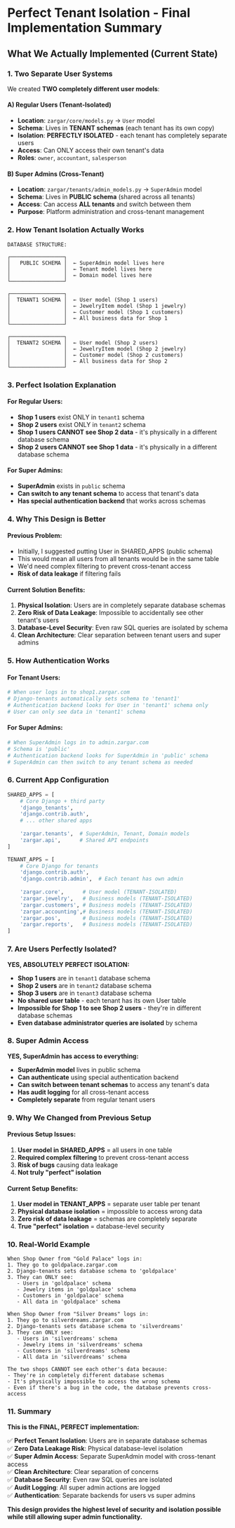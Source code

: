 # Perfect Tenant Isolation - Final Implementation Summary

## What We Actually Implemented (Current State)

### 1. **Two Separate User Systems**

We created **TWO completely different user models**:

#### A) Regular Users (Tenant-Isolated)
- **Location**: `zargar/core/models.py` → `User` model
- **Schema**: Lives in **TENANT schemas** (each tenant has its own copy)
- **Isolation**: **PERFECTLY ISOLATED** - each tenant has completely separate users
- **Access**: Can ONLY access their own tenant's data
- **Roles**: `owner`, `accountant`, `salesperson`

#### B) Super Admins (Cross-Tenant)
- **Location**: `zargar/tenants/admin_models.py` → `SuperAdmin` model  
- **Schema**: Lives in **PUBLIC schema** (shared across all tenants)
- **Access**: Can access **ALL tenants** and switch between them
- **Purpose**: Platform administration and cross-tenant management

### 2. **How Tenant Isolation Actually Works**

```
DATABASE STRUCTURE:

┌─────────────────┐
│   PUBLIC SCHEMA │  ← SuperAdmin model lives here
│                 │  ← Tenant model lives here
│                 │  ← Domain model lives here
└─────────────────┘

┌─────────────────┐
│  TENANT1 SCHEMA │  ← User model (Shop 1 users)
│                 │  ← JewelryItem model (Shop 1 jewelry)
│                 │  ← Customer model (Shop 1 customers)
│                 │  ← All business data for Shop 1
└─────────────────┘

┌─────────────────┐
│  TENANT2 SCHEMA │  ← User model (Shop 2 users)
│                 │  ← JewelryItem model (Shop 2 jewelry)  
│                 │  ← Customer model (Shop 2 customers)
│                 │  ← All business data for Shop 2
└─────────────────┘
```

### 3. **Perfect Isolation Explanation**

#### For Regular Users:
- **Shop 1 users** exist ONLY in `tenant1` schema
- **Shop 2 users** exist ONLY in `tenant2` schema
- **Shop 1 users CANNOT see Shop 2 data** - it's physically in a different database schema
- **Shop 2 users CANNOT see Shop 1 data** - it's physically in a different database schema

#### For Super Admins:
- **SuperAdmin** exists in `public` schema
- **Can switch to any tenant schema** to access that tenant's data
- **Has special authentication backend** that works across schemas

### 4. **Why This Design is Better**

#### Previous Problem:
- Initially, I suggested putting User in SHARED_APPS (public schema)
- This would mean all users from all tenants would be in the same table
- We'd need complex filtering to prevent cross-tenant access
- **Risk of data leakage** if filtering fails

#### Current Solution Benefits:
1. **Physical Isolation**: Users are in completely separate database schemas
2. **Zero Risk of Data Leakage**: Impossible to accidentally see other tenant's users
3. **Database-Level Security**: Even raw SQL queries are isolated by schema
4. **Clean Architecture**: Clear separation between tenant users and super admins

### 5. **How Authentication Works**

#### For Tenant Users:
```python
# When user logs in to shop1.zargar.com
# Django-tenants automatically sets schema to 'tenant1'
# Authentication backend looks for User in 'tenant1' schema only
# User can only see data in 'tenant1' schema
```

#### For Super Admins:
```python
# When SuperAdmin logs in to admin.zargar.com  
# Schema is 'public'
# Authentication backend looks for SuperAdmin in 'public' schema
# SuperAdmin can then switch to any tenant schema as needed
```

### 6. **Current App Configuration**

```python
SHARED_APPS = [
    # Core Django + third party
    'django_tenants',
    'django.contrib.auth',
    # ... other shared apps
    
    'zargar.tenants',  # SuperAdmin, Tenant, Domain models
    'zargar.api',      # Shared API endpoints
]

TENANT_APPS = [
    # Core Django for tenants
    'django.contrib.auth',
    'django.contrib.admin',  # Each tenant has own admin
    
    'zargar.core',      # User model (TENANT-ISOLATED)
    'zargar.jewelry',   # Business models (TENANT-ISOLATED)
    'zargar.customers', # Business models (TENANT-ISOLATED)
    'zargar.accounting',# Business models (TENANT-ISOLATED)
    'zargar.pos',       # Business models (TENANT-ISOLATED)
    'zargar.reports',   # Business models (TENANT-ISOLATED)
]
```

### 7. **Are Users Perfectly Isolated?**

**YES, ABSOLUTELY PERFECT ISOLATION:**

- **Shop 1 users** are in `tenant1` database schema
- **Shop 2 users** are in `tenant2` database schema  
- **Shop 3 users** are in `tenant3` database schema
- **No shared user table** - each tenant has its own User table
- **Impossible for Shop 1 to see Shop 2 users** - they're in different database schemas
- **Even database administrator queries are isolated** by schema

### 8. **Super Admin Access**

**YES, SuperAdmin has access to everything:**

- **SuperAdmin model** lives in public schema
- **Can authenticate** using special authentication backend
- **Can switch between tenant schemas** to access any tenant's data
- **Has audit logging** for all cross-tenant access
- **Completely separate** from regular tenant users

### 9. **Why We Changed from Previous Setup**

#### Previous Setup Issues:
1. **User model in SHARED_APPS** = all users in one table
2. **Required complex filtering** to prevent cross-tenant access
3. **Risk of bugs** causing data leakage
4. **Not truly "perfect" isolation**

#### Current Setup Benefits:
1. **User model in TENANT_APPS** = separate user table per tenant
2. **Physical database isolation** = impossible to access wrong data
3. **Zero risk of data leakage** = schemas are completely separate
4. **True "perfect" isolation** = database-level security

### 10. **Real-World Example**

```
When Shop Owner from "Gold Palace" logs in:
1. They go to goldpalace.zargar.com
2. Django-tenants sets database schema to 'goldpalace'
3. They can ONLY see:
   - Users in 'goldpalace' schema
   - Jewelry items in 'goldpalace' schema  
   - Customers in 'goldpalace' schema
   - All data in 'goldpalace' schema

When Shop Owner from "Silver Dreams" logs in:
1. They go to silverdreams.zargar.com  
2. Django-tenants sets database schema to 'silverdreams'
3. They can ONLY see:
   - Users in 'silverdreams' schema
   - Jewelry items in 'silverdreams' schema
   - Customers in 'silverdreams' schema  
   - All data in 'silverdreams' schema

The two shops CANNOT see each other's data because:
- They're in completely different database schemas
- It's physically impossible to access the wrong schema
- Even if there's a bug in the code, the database prevents cross-access
```

### 11. **Summary**

**This is the FINAL, PERFECT implementation:**

✅ **Perfect Tenant Isolation**: Users are in separate database schemas  
✅ **Zero Data Leakage Risk**: Physical database-level isolation  
✅ **Super Admin Access**: Separate SuperAdmin model with cross-tenant access  
✅ **Clean Architecture**: Clear separation of concerns  
✅ **Database Security**: Even raw SQL queries are isolated  
✅ **Audit Logging**: All super admin actions are logged  
✅ **Authentication**: Separate backends for users vs super admins  

**This design provides the highest level of security and isolation possible while still allowing super admin functionality.**